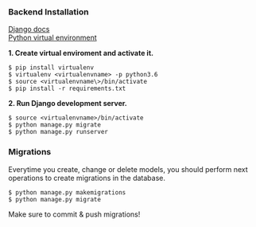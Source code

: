 ### Backend Installation
[Django docs](https://docs.djangoproject.com/en/3.0/ "Django docs")\
[Python virtual environment](https://docs.python-guide.org/dev/virtualenvs/)

**1. Create virtual enviroment and activate it.**

```
$ pip install virtualenv
$ virtualenv <virtualenvname> -p python3.6
$ source <virtualenvname\>/bin/activate
$ pip install -r requirements.txt
```

**2. Run Django development server.**

```
$ source <virtualenvname>/bin/activate
$ python manage.py migrate
$ python manage.py runserver
```
### Migrations
Everytime you create, change or delete models, you should perform next operations to create migrations in the database. 

```
$ python manage.py makemigrations
$ python manage.py migrate
```
Make sure to commit & push migrations!
